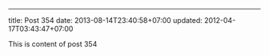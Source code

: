 ---
title: Post 354
date: 2013-08-14T23:40:58+07:00
updated: 2012-04-17T03:43:47+07:00

This is content of post 354